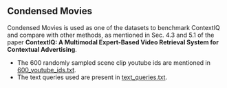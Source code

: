 ## Condensed Movies

Condensed Movies is used as one of the datasets to benchmark ContextIQ and compare with other methods, as mentioned in Sec. 4.3 and 5.1 of the paper **ContextIQ: A Multimodal Expert-Based Video Retrieval System for Contextual Advertising**.

* The 600 randomly sampled scene clip youtube ids are mentioned in [600_youtube_ids.txt](600_youtube_ids.txt).
* The text queries used are present in  [text_queries.txt](text_queries.txt).
